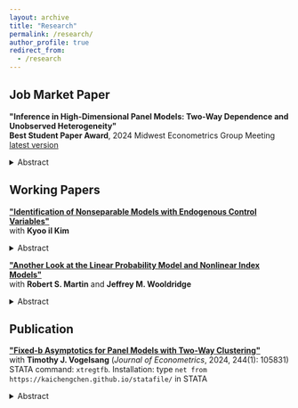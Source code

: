 ```yaml
---
layout: archive
title: "Research"
permalink: /research/
author_profile: true
redirect_from:
  - /research
---
```


## Job Market Paper

**"Inference in High-Dimensional Panel Models: Two-Way Dependence and Unobserved Heterogeneity"**  
**Best Student Paper Award**, 2024 Midwest Econometrics Group Meeting
[latest version](https://kaichengchen.github.io/TW_DML_LASSO_CRE.pdf)
<details>
<summary>Abstract</summary>
Panel data allows for the modeling of unobserved heterogeneity, which significantly increases the number of nuisance parameters, making high dimensionality a practical issue rather than just a theoretical concern. However, unobserved heterogeneity, along with potential temporal and cross-sectional dependence in panel data, further complicates estimation and inference for high-dimensional models. This paper proposes a toolkit for robust estimation and inference in high-dimensional panel models with large cross-sectional and time sample sizes. To reduce the dimensionality, I propose a weighted LASSO using two-way cluster-robust penalty weights. Due to the cluster dependence driven by the underlying components, the rate of convergence is slow even in an oracle case. Nevertheless, by leveraging a clustered-panel cross-fitting approach for bias-correction, the asymptotic normality on low-dimensional parameters can be established using the weighted LASSO for nuisance estimation. As a special case, in a partial linear model with non-additive unobserved time and unit effects, inferential results are also established using the full sample. In a panel estimation of the government spending multiplier, I demonstrate how high dimensionality can be hidden and how the proposed toolkit enables flexible modeling and robust inference.
</details>


## Working Papers

**["Identification of Nonseparable Models with Endogenous Control Variables"](https://arxiv.org/abs/2401.14395)**\
with **Kyoo il Kim**
 <details>
<summary>Abstract</summary>
Identification of partial effects relies on some exogeneity conditions of the targeted treatment, which is often achieved through including relevant control variables. While these controls are implicitly or explicitly assumed to be exogenous, it is common to encounter endogenous control variables in practice. It brings a dilemma: without controlling, both the unobserved determinants of the outcome and the relevant controls cause the endogeneity issue for the treatment; with controlling, the endogeneity of controls will pollute the identification even with the conditional independence. Either way, due to the lack of identification, estimations assuming exogeneity of the controls are biased and the inference are rendered invalid. The problem is not solved with an instrumental variable when the IV is only conditionally valid and controls are endogenous. We provide an alternative identification for both cases under an extra measurable separability condition between the treatment and the controls. Noticeably, this condition permits the controls to be influenced by the treatment, effectively allowing for some types of bad controls. The results apply to a wide class of models including linear, nonlinear, and non-separable models. Monte Carlo simulations exemplify the bias of estimations based on exogeneity assumption on the control when they are actually endogenous, and the proposed identification methods paired with usual nonparametric estimators perform well in finite sample. We revisit empirical studies published in top economics journals and show how our methods matter in practice.
</details>


**["Another Look at the Linear Probability Model and Nonlinear Index Models"](https://arxiv.org/abs/2308.15338)**\
 with **Robert S. Martin** and **Jeffrey M. Wooldridge**
 <details>
<summary>Abstract</summary>
We reassess the use of linear models for binary responses, focusing on average partial effects (APEs). We confirm that under certain conditions, linear projection parameters correspond to APEs even when the true model is nonlinear. Simulations demonstrate a large fraction of fitted values in [0, 1] is neither necessary nor sufficient for OLS to approximate the APEs. To reduce bias, excluding observations with fitted values outside [0, 1] has been proposed. We show that iteratively trimming the sample is equivalent to nonlinear least squares estimation of a piece-wise linear (ramp) model, for which we establish consistency and asymptotic normality results.
</details>


## Publication
**["Fixed-b Asymptotics for Panel Models with Two-Way Clustering"](https://arxiv.org/abs/2309.08707)**\
with **Timothy J. Vogelsang** (*Journal of Econometrics*, 2024, 244(1): 105831) \
STATA command: ``xtregtfb``. Installation: type ``net from https://kaichengchen.github.io/statafile/`` in STATA 
<details>
<summary>Abstract</summary>
This paper studies a cluster robust variance estimator proposed by Chiang, Hansen and Sasaki (2024) for linear panels. First, we show algebraically that this variance estimator (CHS estimator, hereafter) is a linear combination of three common variance estimators: the one-way unit cluster estimator, the "HAC of averages" estimator, and the
"average of HACs" estimator. Based on this finding, we obtain a fixed-b asymptotic result for the CHS estimator and corresponding test statistics as the cross-section and time sample sizes jointly go to infinity. Furthermore, we propose two simple bias-corrected versions of the variance estimator and derive the fixed-b limits. In a
simulation study, we find that the two bias-corrected variance estimators along with fixed-b critical values provide improvements in finite sample coverage probabilities. We illustrate the impact of bias-correction and use of the fixed-b critical values on inference in an empirical example on the relationship between industry profitability and market concentration.
</details>


